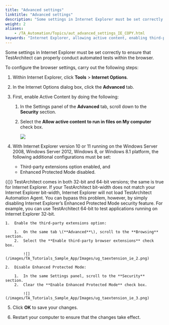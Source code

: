 ```yaml
--- 
title: "Advanced settings"
linktitle: "Advanced settings"
description: "Some settings in Internet Explorer must be set correctly to ensure that TestArchitect can properly conduct automated tests within the browser."
weight: 2
aliases: 
    - /TA_Automation/Topics/aut_advanced_settings_IE_COPY.html
keywords: "Internet Explorer, allowing active content, enabling third-party tools, disabling Enhanced Protected Mode"
---
```


Some settings in Internet Explorer must be set correctly to ensure that TestArchitect can properly conduct automated tests within the browser.

To configure the browser settings, carry out the following steps:

1.  Within Internet Explorer, click **Tools** \> **Internet Options**.

2.  In the Internet Options dialog box, click the **Advanced** tab.

3.  First, enable Active Content by doing the following:

    1.  In the Settings panel of the **Advanced** tab, scroll down to the **Security** section.

    2.  Select the **Allow active content to run in files on My computer** check box.

        ![](/images/TA_Tutorials_Sample_App/Images/ug_taextension_ie_1.png)

4.  With Internet Explorer version 10 or 11 running on the Windows Server 2008, Windows Server 2012, Windows 8, or Windows 8.1 platform, the following additional configurations must be set:

    -   Third-party extensions option enabled, and
    -   Enhanced Protected Mode disabled.

{{<note>}} TestArchitect comes in both 32-bit and 64-bit versions; the same is true for Internet Explorer. If your TestArchitect bit-width does not match your Internet Explorer bit-width, Internet Explorer will not load TestArchitect Automation Agent. You can bypass this problem, however, by simply disabling Internet Explorer’s Enhanced Protected Mode security feature. For example, you can use TestArchitect 64-bit to test applications running on Internet Explorer 32-bit.

    1.  Enable the third-party extensions option:

        1.  On the same tab \(**Advanced**\), scroll to the **Browsing** section.
        2.  Select the **Enable third-party browser extensions** check box.

            ![](/images/TA_Tutorials_Sample_App/Images/ug_taextension_ie_2.png)

    2.  Disable Enhanced Protected Mode:

        1.  In the same Settings panel, scroll to the **Security** section.
        2.  Clear the **Enable Enhanced Protected Mode** check box.

            ![](/images/TA_Tutorials_Sample_App/Images/ug_taextension_ie_3.png)

5.  Click **OK** to save your changes.

6.  Restart your computer to ensure that the changes take effect.





